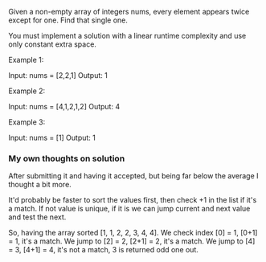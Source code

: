 Given a non-empty array of integers nums, every element appears twice except for one. Find that single one.

You must implement a solution with a linear runtime complexity and use only constant extra space.

Example 1:

Input: nums = [2,2,1]
Output: 1

Example 2:

Input: nums = [4,1,2,1,2]
Output: 4

Example 3:

Input: nums = [1]
Output: 1

### My own thoughts on solution

After submitting it and having it accepted, but being far below the average I thought a bit more.

It'd probably be faster to sort the values first, then check +1 in the list if it's a match.
If not value is unique, if it is we can jump current and next value and test the next.


So, having the array sorted [1, 1, 2, 2, 3, 4, 4].
We check index [0] = 1, [0+1] = 1, it's a match.
We jump to [2] = 2, [2+1] = 2, it's a match.
We jump to [4] = 3, [4+1] = 4, it's not a match, 3 is returned odd one out.